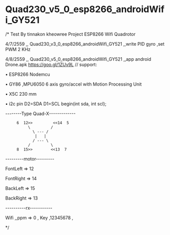 # Quad230_v5_0_esp8266_androidWifi_GY521

/*
 Test By tinnakon kheowree  Project ESP8266 Wifi Quadrotor

 4/7/2559    ,,  Quad230_v3_0_esp8266_androidWifi_GY521  ,,write PID gyro ,set PWM 2 KHz
 
 4/8/2559    ,,  Quad230_v5_0_esp8266_androidWifi_GY521  ,,app android Drone.apk  https://goo.gl/1ZUv9L
                 //
support: 

• ESP8266 Nodemcu

• GY86 ,MPU6050 6 axis gyro/accel with Motion Processing Unit

• X5C 230 mm

• i2c pin D2=SDA D1=SCL begin(int sda, int scl);

--------Type Quad-X-------------      

         6  12>>         <<14  5
              \         / 
                \ --- /
                 |   |
                / --- \
              /         \ 
         8  15>>        <<13  7

---------motor---------

FontLeft  => 12

FontRight => 14

BackLeft  => 15

BackRight => 13

----------rx-----------       

Wifi ,,ppm  => 0 , Key   ,12345678 ,

           
*/
